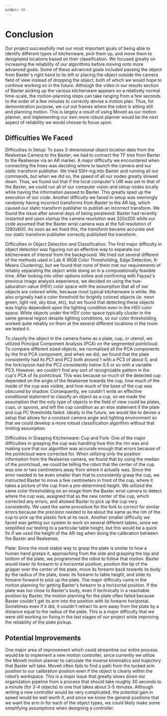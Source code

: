 ```yaml
---
order: 40
---
```


# Conclusion

Our project successfully met our most important goals of being able to identify different types of kitchenware, pick them up, and move them to designated locations based on their classification.  We focused greatly on increasing the reliability of our algorithms before moving onto more advanced goals. Some of these advanced goals included passing the object from Baxter's right hand to its left or placing the object outside the camera field of view instead of dropping the object, both of which we would hope to continue working on in the future. Although the video in our results section of Baxter picking up the various kitchenware appears on a relatively normal time-scale, the motion-planning steps can take ranging from a few seconds to the order of a few minutes to correctly devise a motion plan. Thus, for demonstration purpose, we cut out frames where the robot is sitting still and planning motion. This is largely a result of using Moveit as our motion planner, and implementing our own more robust planner would be the next aspect of reliability we would choose to focus upon.   

## Difficulties We Faced
Difficulties in Setup:
To pass 3-dimensional object location data from the Realsense Camera to the Baxter, we had to connect the TF tree from Baxter to the Realsense via an AR marker. A major difficulty we encountered when connecting the trees was deciding where to launch the camera and our static transform publisher. We tried SSH-ing into Baxter and running all our commands, but when we did so, the speed of all our nodes greatly slowed down. Thus, we found out that if the local computer's URI was set to that of the Baxter, we could run all of our computer vision and setup nodes locally while having the information passed to Baxter. This greatly sped up the execution of our code. Another difficulty we faced in setup was seemingly randomly having incorrect transforms from Baxter to the AR tag, which caused our static transform publisher to publish an incorrect transform. We found the issue after several days of being perplexed: Baxter had recently restarted and upon startup the camera resolution was 320x200 while our code assumed that the Baxter wrist camera was at the full resolution of 1280x800. As soon as we fixed this, the transform became accurate and our static transform publisher correctly published the transform.

Difficulties in Object Detection and Classification:
The first major difficulty in object detection was figuring out an effective way to separate our kitchenware of interest from the background. We tried out several different of the methods used in Lab 6 (RGB Color Thresholding, Edge Detection, K-Means Clustering), but we found that none of them met our requirements of reliably separating the object while doing so in a computationally feasible time. After looking into other options online and confirming with Fayyaz's previous image analysis experience, we decided on using the hue-saturation-value (HSV) color space with the assumption that all of our objects are colored white, because most typical kitchenware is white. We also originally had a color threshold for brightly colored objects (ie. neon green, light red, sky blue, etc), but we found that detecting these objects was highly dependent upon the lighting condition even in the HSV color space. White objects under the HSV color space typically cluster in the same general region despite lighting conditions, so our color thresholding worked quite reliably on them at the several different locations in the room we tested it.

To classify the object in the camera frame as a plate, cup, or utensil, we utilized Principal Component Analysis (PCA) on the segmented pointcloud. To compare different sized objects, we normalized all the PCA components by the first PCA component, and when we did, we found that the plate consistently had its PC1 and PC2 both around 1 with a PC3 of about 0, and the fork/spoon had the PC2 consistently below 0.5 or so with a variable PC3. However, we couldn't find any sort of recognizable pattern in the cup's PCA of its pointcloud. This was because so much of the detected cup depended on the angle of the Realsense towards the cup, how much of the inside of the cup was visible, and how much of the base of the cup was obscured by shadow. Consequently, we couldn't write an effective conditional statement to classify an object as a cup, so we made the assumption that the only type of objects in the field of view could be plates, cups, or spoons, and left the cup condition as an else statement if the plate and cup PC thresholds failed. Ideally in the future, we would like to devise a setup that allows for a constant camera angle and lighting environment so that we could develop a more robust classification algorithm without that limiting assumption.

Difficulties in Grasping Kitchenware:
Cup and Fork: One of the major difficulties in grasping the cup was handling how thin the rim was and making sure that our algorithm was accurate enough that errors because of the pointcloud were corrected for. When utilizing only the position information from the Realsense camera, we found that by using the median of the pointcloud, we could be telling the robot that the center of the cup was one or two centimeters away from where it actually was. Since the error needed to be even smaller than that to consistently grasp the cup, we instructed Baxter to move a few centimeters in front of the cup, where it takes a picture of the cup from a pre-determined height. We utilized the same color thresholding on an image from the Baxter wrist camera to detect where the cup was, assigned that as the new center of the cup, which corrected any errors, and allowed Baxter to pick up the cup very consistently. We used the same procedure for the fork to correct for similar errors because the precision needed to be about the same as the rim of the cup to pick up the plastic fork at its neck. Another smaller difficulty we faced was getting our system to work on several different tables, since we simplified our testing to a particular table height, but this would be a quick fix if we used the height of the AR-tag when doing the calibration between the Baxter and Realsense.

Plate: Since the most stable way to grasp the plate is similar to how a human hand grasps it, approaching from the side and grasping the top and bottom of the plate, we programmed the robot to follow that motion. Baxter would lower its forearm to a horizontal position, position the tip of the gripper over the center of the plate, move its forearm back towards its body by the radius of the plate, lower its forearm to table height, and slide its forearm forward to pick up the plate. The major difficulty came in the motion planning for getting Baxter's forearm to a horizontal position. If the plate was too close to Baxter's body, even if technically in a reachable position by Baxter, the motion planning for the plate often failed because Baxter couldn't get its arm into the position with its forearm horizontal. Sometimes even if it did, it couldn't retract its arm away from the plate by a distance equal to the radius of the plate. This is a major difficulty that we were still working on fixing in the last stages of our project while improving the reliability of the plate pickup.

## Potential Improvements

One major area of improvement which could streamline our entire process would be to implement a new motion controller, since currently we utilize the MoveIt motion planner to calculate the inverse kinematics and trajectory that Baxter will take. Moveit often fails to find a path from the tucked arm position to our calibration position even if the object is clearly within the robot’s workspace. This is a major issue that greatly slows down our organization pipeline from a process that should take roughly 30 seconds to a minute (for 3-4 objects) to one that takes about 3-5 minutes. Although writing a new controller would be very complicated, the potential gain in speed would be well worth it, and since we know the general positions that we want the arm in for each of the object types, we could likely make some simplifying assumptions when designing a controller.
